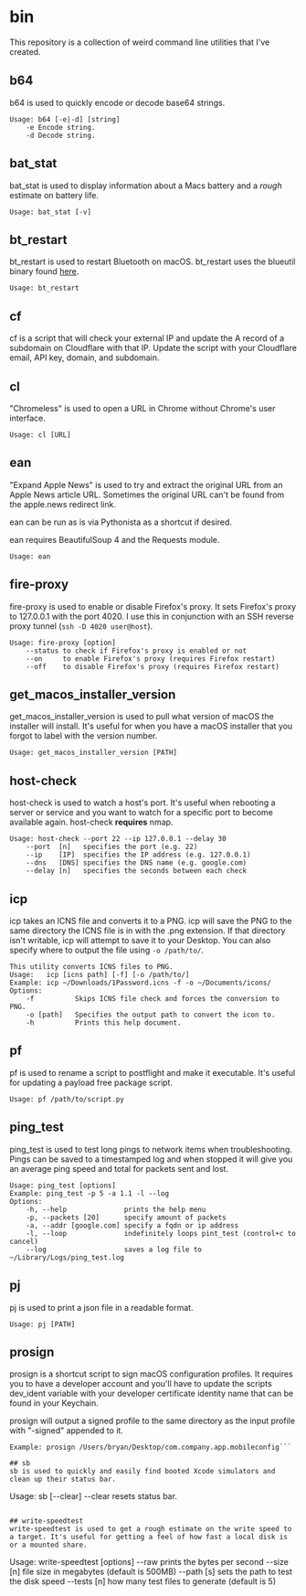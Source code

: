 # bin
This repository is a collection of weird command line utilities that I've created.

## b64
b64 is used to quickly encode or decode base64 strings.

```
Usage: b64 [-e|-d] [string]
    -e Encode string.
    -d Decode string.
```

## bat\_stat
bat\_stat is used to display information about a Macs battery and a _rough_ estimate on battery life.

`Usage: bat_stat [-v]`

## bt\_restart
bt\_restart is used to restart Bluetooth on macOS. bt\_restart uses the blueutil binary found [here](https://github.com/toy/blueutil).

`Usage: bt_restart`

## cf
cf is a script that will check your external IP and update the A record of a subdomain on Cloudflare with that IP. Update the script with your Cloudflare email, API key, domain, and subdomain.

## cl
"Chromeless" is used to open a URL in Chrome without Chrome's user interface.

`Usage: cl [URL]`

## ean
"Expand Apple News" is used to try and extract the original URL from an Apple News article URL. Sometimes the original URL can't be found from the apple.news redirect link.

ean can be run as is via Pythonista as a shortcut if desired.

ean requires BeautifulSoup 4 and the Requests module.

`Usage: ean`

## fire-proxy
fire-proxy is used to enable or disable Firefox's proxy. It sets Firefox's proxy to 127.0.0.1 with the port 4020. I use this in conjunction with an SSH reverse proxy tunnel (`ssh -D 4020 user@host`).

```
Usage: fire-proxy [option]
	--status to check if Firefox's proxy is enabled or not
	--on     to enable Firefox's proxy (requires Firefox restart)
	--off    to disable Firefox's proxy (requires Firefox restart)
```

## get\_macos\_installer\_version
get\_macos\_installer\_version is used to pull what version of macOS the installer will install. It's useful for when you have a macOS installer that you forgot to label with the version number.

`Usage: get_macos_installer_version [PATH]`

## host-check
host-check is used to watch a host's port. It's useful when rebooting a server or service and you want to watch for a specific port to become available again. host-check **requires** nmap.

```
Usage: host-check --port 22 --ip 127.0.0.1 --delay 30
    --port  [n]   specifies the port (e.g. 22)
    --ip    [IP]  specifies the IP address (e.g. 127.0.0.1)
    --dns   [DNS] specifies the DNS name (e.g. google.com)
    --delay [n]   specifies the seconds between each check
```

## icp
icp takes an ICNS file and converts it to a PNG. icp will save the PNG to the same directory the ICNS file is in with the .png extension. If that directory isn't writable, icp will attempt to save it to your Desktop. You can also specify where to output the file using `-o /path/to/`.

```
This utility converts ICNS files to PNG.
Usage:   icp [icns path] [-f] [-o /path/to/]
Example: icp ~/Downloads/1Password.icns -f -o ~/Documents/icons/
Options:
	-f          Skips ICNS file check and forces the conversion to PNG.
	-o [path]   Specifies the output path to convert the icon to.
	-h		    Prints this help document.
```

## pf
pf is used to rename a script to postflight and make it executable. It's useful for updating a payload free package script.

`Usage: pf /path/to/script.py`

## ping_test
ping_test is used to test long pings to network items when troubleshooting. Pings can be saved to a timestamped log and when stopped it will give you an average ping speed and total for packets sent and lost.

```
Usage: ping_test [options]
Example: ping_test -p 5 -a 1.1 -l --log
Options:
    -h, --help              prints the help menu
    -p, --packets [20]      specify amount of packets
    -a, --addr [google.com] specify a fqdn or ip address
    -l, --loop              indefinitely loops pint_test (control+c to cancel)
    --log                   saves a log file to ~/Library/Logs/ping_test.log
```

## pj
pj is used to print a json file in a readable format.

`Usage: pj [PATH]`

## prosign
prosign is a shortcut script to sign macOS configuration profiles. It requires you to have a developer account and you'll have to update the scripts dev\_ident variable with your developer certificate identity name that can be found in your Keychain.

prosign will output a signed profile to the same directory as the input profile with "-signed" appended to it.

```Usage: prosign [file path]
Example: prosign /Users/bryan/Desktop/com.company.app.mobileconfig```

## sb
sb is used to quickly and easily find booted Xcode simulators and clean up their status bar.

```
Usage: sb [--clear]
    --clear     resets status bar.
```

## write-speedtest
write-speedtest is used to get a rough estimate on the write speed to a target. It's useful for getting a feel of how fast a local disk is or a mounted share.

```
Usage: write-speedtest [options]
    --raw       prints the bytes per second
    --size  [n] file size in megabytes (default is 500MB)
    --path  [s] sets the path to test the disk speed
    --tests [n] how many test files to generate (default is 5)
```
